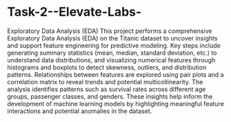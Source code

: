 # Task-2--Elevate-Labs-
Exploratory Data Analysis (EDA)
This project performs a comprehensive Exploratory Data Analysis (EDA) on the Titanic dataset to uncover insights and support feature engineering for predictive modeling. Key steps include generating summary statistics (mean, median, standard deviation, etc.) to understand data distributions, and visualizing numerical features through histograms and boxplots to detect skewness, outliers, and distribution patterns. Relationships between features are explored using pair plots and a correlation matrix to reveal trends and potential multicollinearity. The analysis identifies patterns such as survival rates across different age groups, passenger classes, and genders. These insights help inform the development of machine learning models by highlighting meaningful feature interactions and potential anomalies in the dataset.

